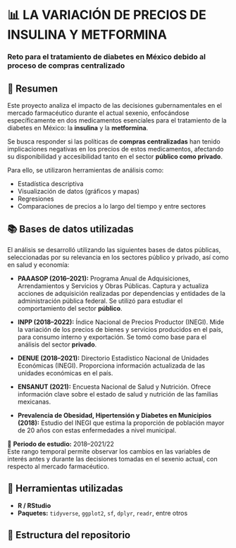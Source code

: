 # 📊 LA VARIACIÓN DE PRECIOS DE INSULINA Y METFORMINA  
### Reto para el tratamiento de diabetes en México debido al proceso de compras centralizado

## 🧠 Resumen

Este proyecto analiza el impacto de las decisiones gubernamentales en el mercado farmacéutico durante el actual sexenio, enfocándose específicamente en dos medicamentos esenciales para el tratamiento de la diabetes en México: la **insulina** y la **metformina**.

Se busca responder si las políticas de **compras centralizadas** han tenido implicaciones negativas en los precios de estos medicamentos, afectando su disponibilidad y accesibilidad tanto en el sector **público como privado**.

Para ello, se utilizaron herramientas de análisis como:

- Estadística descriptiva  
- Visualización de datos (gráficos y mapas)  
- Regresiones  
- Comparaciones de precios a lo largo del tiempo y entre sectores  

## 📚 Bases de datos utilizadas

El análisis se desarrolló utilizando las siguientes bases de datos públicas, seleccionadas por su relevancia en los sectores público y privado, así como en salud y economía:

- **PAAASOP (2016–2021):** Programa Anual de Adquisiciones, Arrendamientos y Servicios y Obras Públicas. Captura y actualiza acciones de adquisición realizadas por dependencias y entidades de la administración pública federal. Se utilizó para estudiar el comportamiento del sector **público**.

- **INPP (2018–2022):** Índice Nacional de Precios Productor (INEGI). Mide la variación de los precios de bienes y servicios producidos en el país, para consumo interno y exportación. Se tomó como base para el análisis del sector **privado**.

- **DENUE (2018–2021):** Directorio Estadístico Nacional de Unidades Económicas (INEGI). Proporciona información actualizada de las unidades económicas en el país.

- **ENSANUT (2021):** Encuesta Nacional de Salud y Nutrición. Ofrece información clave sobre el estado de salud y nutrición de las familias mexicanas.

- **Prevalencia de Obesidad, Hipertensión y Diabetes en Municipios (2018):** Estudio del INEGI que estima la proporción de población mayor de 20 años con estas enfermedades a nivel municipal.

📆 **Periodo de estudio:** 2018–2021/22  
Este rango temporal permite observar los cambios en las variables de interés antes y durante las decisiones tomadas en el sexenio actual, con respecto al mercado farmacéutico.

## 🧰 Herramientas utilizadas

- **R / RStudio**
- **Paquetes:** `tidyverse`, `ggplot2`, `sf`, `dplyr`, `readr`, entre otros

## 📁 Estructura del repositorio

